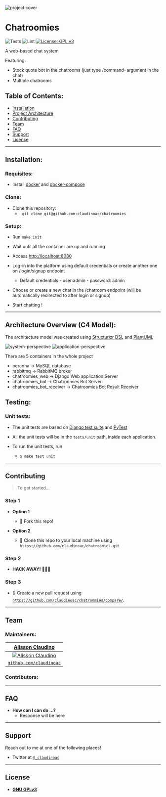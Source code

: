 ![project cover](.static/cover.jpg)

# Chatroomies

![Tests](https://github.com/claudinoac/chatroomies/workflows/Tests/badge.svg?branch=main)
![Lint](https://github.com/claudinoac/chatroomies/workflows/Lint/badge.svg?branch=main)
[![License: GPL v3](https://img.shields.io/badge/License-GPLv3-blue.svg)](https://www.gnu.org/licenses/gpl-3.0)

A web-based chat system

Featuring:

- Stock quote bot in the chatrooms (just type /command=argument in the chat)
- Multiple chatrooms


## Table of Contents:


- [Installation](#installation)
- [Project Architecture](#architecture)
- [Contributing](#contributing)
- [Team](#team)
- [FAQ](#faq)
- [Support](#support)
- [License](#license)

---

## Installation:

### Requisites:
- Install [docker](https://www.docker.com/products/docker-desktop) and [docker-compose](https://docs.docker.com/compose/install/)


### Clone:

- Clone this repository:
	- ` git clone git@github.com:claudinoac/chatroomies`

### Setup:

- Run `make init`
- Wait until all the container are up and running


- Access [http://localhost:8080](http://localhost:8080')

- Log-in into the platform using default credentials or create another one on /login/signup endpoint
    - Default credentials - user:admin - password: admin

- Choose or create a new chat in the /chatroom endpoint (will be automatically redirected to after login or signup)
- Start chatting ! 

---

## Architecture Overview (C4 Model):

The architecture model was created using [Structurizr DSL](https://github.com/structurizr/dsl) and [PlantUML](https://plantuml.com)

![system-perspective](architecture-models/SystemPerspective.png)
![application-perspective](architecture-models/ApplicationPerspective.png)

There are 5 containers in the whole project

- percona -> MySQL database
- rabbitmq -> RabbitMQ broker
- chatroomies_web -> Django Web application Server
- chatroomies_bot -> Chatroomies Bot Server
- chatroomies_bot_receiver -> Chatroomies Bot Result Receiver

## Testing:


### Unit tests:

- The unit tests are based on [Django test suite](https://docs.djangoproject.com/en/3.0/topics/testing/) and [PyTest]()
	
- All the unit tests will be in the `tests/unit` path, inside each application. 
- To run the unit tests, run 
	- ```$ make test unit```

---

## Contributing

> To get started...

### Step 1

- **Option 1**
    - 🍴 Fork this repo!

- **Option 2**
    - 👯 Clone this repo to your local machine using `https://github.com/claudinoac/chatroomies.git`

### Step 2

- **HACK AWAY!** 🔨🔨🔨

### Step 3

- 🔃 Create a new pull request using <a href="https://github.com/claudinoac/chatroomies/compare/" target="_blank">`https://github.com/claudinoac/chatrommies/compare/`</a>.

---

## Team

### Maintainers:
| <a href="http://github.com/claudinoac" target="_blank">**Alisson Claudino**</a>|
| :---: |
| [![Alisson Claudino](https://avatars3.githubusercontent.com/u/23270841?s=200&v=4)](http://fvcproductions.com)  |
| <a href="http://github.com/fvcproductions" target="_blank">`github.com/claudinoac`</a> |

### Contributors:
---

## FAQ

- **How can I can do ...?**
    - Response will be here

---

## Support

Reach out to me at one of the following places!

- Twitter at <a href="http://twitter.com/_claudinoac" target="_blank">`@_claudinoac`</a>

---

## License

- **[GNU GPLv3](https://www.gnu.org/licenses/gpl-3.0.en.html)**


